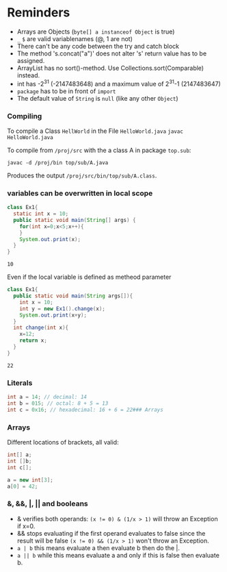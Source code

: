 # Reminders

  * Arrays are Objects (`byte[] a instanceof Object` is true)
  * `_` `$` are valid variablenames (@, 1 are not)
  * There can't be any code between the try and catch block
  * The method 's.concat("a")' does not alter 's' return value has to be assigned.
  * ArrayList has no sort()-method. Use Collections.sort(Comparable) instead.
  * int has  -2<sup>31</sup> (-2147483648) and a maximum value of 2<sup>31</sup>-1 (2147483647)
  * `package` has to be in front of `import`
  * The default value of `String` is `null` (like any other `Object`)

### Compiling
To compile a Class `HellWorld` in the File `HelloWorld.java`
```javac HelloWorld.java```

To compile from `/proj/src` with the a class A in package `top.sub`:

```javac -d /proj/bin top/sub/A.java```

Produces the output `/proj/src/bin/top/sub/A.class`.

### variables can be overwritten in local scope

```java
class Ex1{
  static int x = 10;  
  public static void main(String[] args) {
    for(int x=0;x<5;x++){
    }
    System.out.print(x);
  }
}
```
`10`

Even if the local variable is defined as metheod parameter

```java
class Ex1{
  public static void main(String args[]){
    int x = 10;
    int y = new Ex1().change(x);
    System.out.print(x+y);
  }
  int change(int x){
    x=12;
    return x;
  }
}
```
`22`

### Literals

```java
int a = 14; // decimal: 14
int b = 015; // octal: 8 + 5 = 13
int c = 0x16; // hexadecimal: 16 + 6 = 22### Arrays
```

### Arrays
Different locations of brackets, all valid:
```java
int[] a;
int []b;
int c[];

a = new int[3];
a[0] = 42;
```

### &, &&, |, || and booleans
* & verifies both operands: `(x != 0) & (1/x > 1)` will throw an Exception if x=0.
* && stops evaluating if the first operand evaluates to false since the result will be false `(x != 0) && (1/x > 1)` won't throw an Exception.
* `a | b` this means evaluate a then evaluate b then do the |.
* `a || b`  while this means evaluate a and only if this is false then evaluate b.
